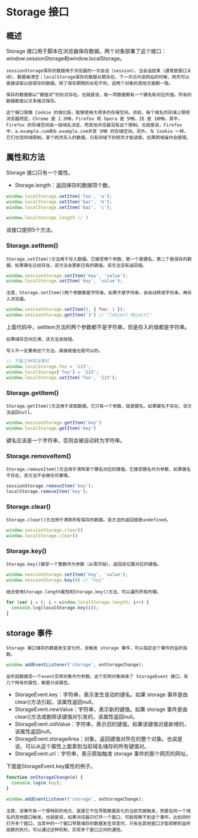 # Storage 接口

## 概述

Storage 接口用于脚本在浏览器保存数据。两个对象部署了这个接口：window.sessionStorage和window.localStorage。

`sessionStorage保存的数据用于浏览器的一次会话（session），当会话结束（通常是窗口关闭），数据被清空；localStorage保存的数据长期存在，下一次访问该网站的时候，网页可以直接读取以前保存的数据。除了保存期限的长短不同，这两个对象的其他方面都一致。`

`保存的数据都以“键值对”的形式存在。也就是说，每一项数据都有一个键名和对应的值。所有的数据都是以文本格式保存。`

`这个接口很像 Cookie 的强化版，能够使用大得多的存储空间。目前，每个域名的存储上限视浏览器而定，Chrome 是 2.5MB，Firefox 和 Opera 是 5MB，IE 是 10MB。其中，Firefox 的存储空间由一级域名决定，而其他浏览器没有这个限制。也就是说，Firefox 中，a.example.com和b.example.com共享 5MB 的存储空间。另外，与 Cookie 一样，它们也受同域限制。某个网页存入的数据，只有同域下的网页才能读取，如果跨域操作会报错。`

## 属性和方法

Storage 接口只有一个属性。

+ Storage.length：返回保存的数据项个数。

```javascript
window.localStorage.setItem('foo', 'a');
window.localStorage.setItem('bar', 'b');
window.localStorage.setItem('baz', 'c');

window.localStorage.length // 3
```

该接口提供5个方法。

### Storage.setItem() 

`Storage.setItem()方法用于存入数据。它接受两个参数，第一个是键名，第二个是保存的数据。如果键名已经存在，该方法会更新已有的键值。该方法没有返回值。`

```javascript
window.sessionStorage.setItem('key', 'value');
window.localStorage.setItem('key', 'value');
```

`注意，Storage.setItem()两个参数都是字符串。如果不是字符串，会自动转成字符串，再存入浏览器。`

```javascript
window.sessionStorage.setItem(3, { foo: 1 });
window.sessionStorage.getItem('3') // "[object Object]"
```

上面代码中，setItem方法的两个参数都不是字符串，但是存入的值都是字符串。

`如果储存空间已满，该方法会抛错。`

`写入不一定要用这个方法，直接赋值也是可以的。`

```javascript
// 下面三种写法等价
window.localStorage.foo = '123';
window.localStorage['foo'] = '123';
window.localStorage.setItem('foo', '123');
```

### Storage.getItem()

`Storage.getItem()方法用于读取数据。它只有一个参数，就是键名。如果键名不存在，该方法返回null。`

```javascript
window.sessionStorage.getItem('key')
window.localStorage.getItem('key')
```

键名应该是一个字符串，否则会被自动转为字符串。

### Storage.removeItem()

`Storage.removeItem()方法用于清除某个键名对应的键值。它接受键名作为参数，如果键名不存在，该方法不会做任何事情。`

```javascript
sessionStorage.removeItem('key');
localStorage.removeItem('key');
```

### Storage.clear()

`Storage.clear()方法用于清除所有保存的数据。该方法的返回值是undefined。`

```javascript
window.sessionStorage.clear()
window.localStorage.clear()
```

### Storage.key()

`Storage.key()接受一个整数作为参数（从零开始），返回该位置对应的键值。`

```javascript
window.sessionStorage.setItem('key', 'value');
window.sessionStorage.key(0) // "key"
```

`结合使用Storage.length属性和Storage.key()方法，可以遍历所有的键。`

```javascript
for (var i = 0; i < window.localStorage.length; i++) {
  console.log(localStorage.key(i));
}
```

## storage 事件

`Storage 接口储存的数据发生变化时，会触发 storage 事件，可以指定这个事件的监听函数。`

```javascript
window.addEventListener('storage', onStorageChange);
```

`监听函数接受一个event实例对象作为参数。这个实例对象继承了 StorageEvent 接口，有几个特有的属性，都是只读属性。`

+ StorageEvent.key：字符串，表示发生变动的键名。如果 storage 事件是由clear()方法引起，该属性返回null。
+ StorageEvent.newValue：字符串，表示新的键值。如果 storage 事件是由clear()方法或删除该键值对引发的，该属性返回null。
+ StorageEvent.oldValue：字符串，表示旧的键值。如果该键值对是新增的，该属性返回null。
+ StorageEvent.storageArea：对象，返回键值对所在的整个对象。也说是说，可以从这个属性上面拿到当前域名储存的所有键值对。
+ StorageEvent.url：字符串，表示原始触发 storage 事件的那个网页的网址。

下面是StorageEvent.key属性的例子。

```javascript
function onStorageChange(e) {
  console.log(e.key);
}

window.addEventListener('storage', onStorageChange);
```

`注意，该事件有一个很特别的地方，就是它不在导致数据变化的当前页面触发，而是在同一个域名的其他窗口触发。也就是说，如果浏览器只打开一个窗口，可能观察不到这个事件。比如同时打开多个窗口，当其中的一个窗口导致储存的数据发生改变时，只有在其他窗口才能观察到监听函数的执行。可以通过这种机制，实现多个窗口之间的通信。`
